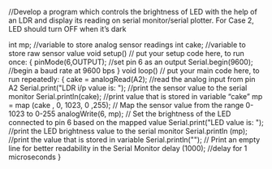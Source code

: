 //Develop a program which controls the brightness of LED with the help of an 
LDR and display its reading on serial monitor/serial plotter. For Case 2, LED 
should turn OFF when it’s dark

int mp;  //variable to store analog sensor readings
int cake;  //variable to store raw sensor value 
void setup()  // put your setup code here, to run once:
{
pinMode(6,OUTPUT);  //set pin 6 as an output
Serial.begin(9600);  //begin a baud rate at 9600 bps
}
void loop()  // put your main code here, to run repeatedly:
{
cake = analogRead(A2);  //read the analog input from pin A2
Serial.print("LDR i/p value is: ");  //print the sensor value to the serial monitor
Serial.println(cake); //print value that is stored in variable “cake”
mp = map (cake , 0, 1023, 0 ,255); // Map the sensor value from the range 0-1023 to 0-255
analogWrite(6, mp);  // Set the brightness of the LED connected to pin 6 based on the mapped value
Serial.print("LED value is: "); //print the LED brightness value to the serial monitor 
Serial.println (mp); //print the value that is stored in variable
Serial.println("");  // Print an empty line for better readability in the Serial Monitor
delay (1000); //delay for 1 microseconds
}
